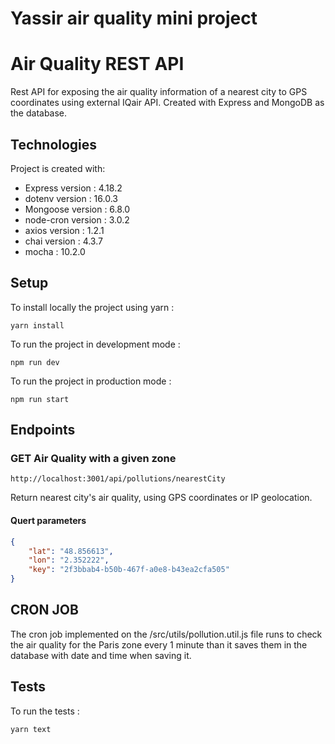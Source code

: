 # Yassir air quality mini project
# Air Quality REST API
Rest API for exposing the air quality information of a nearest city to GPS coordinates using external IQair API. Created with Express and MongoDB as the database.

## Technologies
Project is created with:
* Express version : 4.18.2
* dotenv version : 16.0.3
* Mongoose version : 6.8.0
* node-cron version : 3.0.2
* axios version : 1.2.1
* chai version : 4.3.7
* mocha : 10.2.0

## Setup
To install locally the project using yarn : 
```
yarn install
```

To run the project in development mode :
```
npm run dev
```

To run the project in production mode :
```
npm run start
```

## Endpoints

### GET Air Quality with a given zone
```
http://localhost:3001/api/pollutions/nearestCity
```
Return nearest city's air quality, using GPS coordinates or IP geolocation.

#### Quert parameters
```json
{
    "lat": "48.856613",
    "lon": "2.352222",
    "key": "2f3bbab4-b50b-467f-a0e8-b43ea2cfa505"
}
```

## CRON JOB
The cron job implemented on the /src/utils/pollution.util.js file runs to check the air quality for the Paris zone every 1 minute than it saves them in the database with date and time when saving it.

## Tests
To run the tests : 
```
yarn text
```
